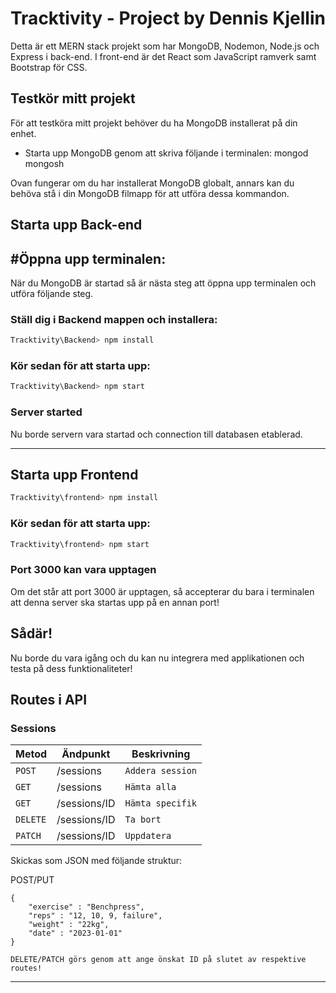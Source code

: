 # Tracktivity - Project by Dennis Kjellin
Detta är ett MERN stack projekt som har MongoDB, Nodemon, Node.js och Express i back-end. I front-end är det React som JavaScript ramverk samt Bootstrap för CSS.

## Testkör mitt projekt
För att testköra mitt projekt behöver du ha MongoDB installerat på din enhet.

* Starta upp MongoDB genom att skriva följande i terminalen:
mongod
mongosh

Ovan fungerar om du har installerat MongoDB globalt, annars kan du behöva stå i din MongoDB filmapp för att utföra dessa kommandon.

## Starta upp Back-end
## #Öppna upp terminalen:
När du MongoDB är startad så är nästa steg att öppna upp terminalen och utföra följande steg.

### Ställ dig i Backend mappen och installera:


```sh
Tracktivity\Backend> npm install  
```

### Kör sedan för att starta upp:
```sh
Tracktivity\Backend> npm start
```

### Server started 
Nu borde servern vara startad och connection till databasen etablerad.

****************

## Starta upp Frontend
```sh
Tracktivity\frontend> npm install  
```

### Kör sedan för att starta upp:
```sh
Tracktivity\frontend> npm start
```

### Port 3000 kan vara upptagen
Om det står att port 3000 är upptagen, så accepterar du bara i terminalen att denna server ska startas upp på en annan port!

## Sådär!
Nu borde du vara igång och du kan nu integrera med applikationen och testa på dess funktionaliteter!

## Routes i API

### Sessions
| Metod     | Ändpunkt      | Beskrivning   
| ------------- | ------------- | --------    |
| `POST`        | /sessions        | `Addera session`   |
| `GET`         | /sessions         | `Hämta alla`   |
| `GET`         | /sessions/ID         | `Hämta specifik`   |
| `DELETE`         | /sessions/ID         | `Ta bort`   |
| `PATCH`         | /sessions/ID         | `Uppdatera`   |

Skickas som JSON med följande struktur:

POST/PUT
```
{
    "exercise" : "Benchpress",
    "reps" : "12, 10, 9, failure",
    "weight" : "22kg",
    "date" : "2023-01-01"
}
```
```DELETE/PATCH görs genom att ange önskat ID på slutet av respektive routes!```

******